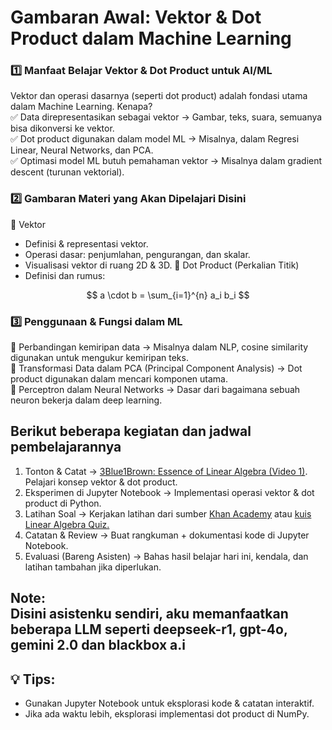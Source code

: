 # Gambaran Awal: Vektor & Dot Product dalam Machine Learning 
### 1️⃣ Manfaat Belajar Vektor & Dot Product untuk AI/ML <br>
Vektor dan operasi dasarnya (seperti dot product) adalah fondasi utama dalam Machine Learning. Kenapa? <br>
✅ Data direpresentasikan sebagai vektor → Gambar, teks, suara, semuanya bisa dikonversi ke vektor. <br>
✅ Dot product digunakan dalam model ML → Misalnya, dalam Regresi Linear, Neural Networks, dan PCA. <br>
✅ Optimasi model ML butuh pemahaman vektor → Misalnya dalam gradient descent (turunan vektorial). <br>
### 2️⃣ Gambaran Materi yang Akan Dipelajari Disini
📌 Vektor
- Definisi & representasi vektor.
- Operasi dasar: penjumlahan, pengurangan, dan skalar.
- Visualisasi vektor di ruang 2D & 3D.
📌 Dot Product (Perkalian Titik)
- Definisi dan rumus:

$$
a \cdot b = \sum_{i=1}^{n} a_i b_i
$$
### 3️⃣ Penggunaan & Fungsi dalam ML <br>
📌 Perbandingan kemiripan data → Misalnya dalam NLP, cosine similarity digunakan untuk mengukur kemiripan teks. <br>
📌 Transformasi Data dalam PCA (Principal Component Analysis) → Dot product digunakan dalam mencari komponen utama. <br>
📌 Perceptron dalam Neural Networks → Dasar dari bagaimana sebuah neuron bekerja dalam deep learning. <br>

## Berikut beberapa kegiatan dan jadwal pembelajarannya
1. Tonton & Catat → <a href="https://youtu.be/fNk_zzaMoSs">3Blue1Brown: Essence of Linear Algebra (Video 1)</a>. Pelajari konsep vektor & dot product.
2. Eksperimen di Jupyter Notebook → Implementasi operasi vektor & dot product di Python.
3. Latihan Soal → Kerjakan latihan dari sumber <a href="https://www.khanacademy.org/math/linear-algebra/vectors-and-spaces/dot-cross-products/v/vector-dot-product-and-vector-length">Khan Academy</a> atau <a href="https://www.mathsisfun.com/algebra/linear-algebra-quiz.html">kuis Linear Algebra Quiz.</a>
4. Catatan & Review → Buat rangkuman + dokumentasi kode di Jupyter Notebook.
5. Evaluasi (Bareng Asisten) → Bahas hasil belajar hari ini, kendala, dan latihan tambahan jika diperlukan.
## Note:<br> Disini asistenku sendiri, aku memanfaatkan beberapa LLM seperti deepseek-r1, gpt-4o, gemini 2.0 dan blackbox a.i
## 💡 Tips:
- Gunakan Jupyter Notebook untuk eksplorasi kode & catatan interaktif.
- Jika ada waktu lebih, eksplorasi implementasi dot product di NumPy.
